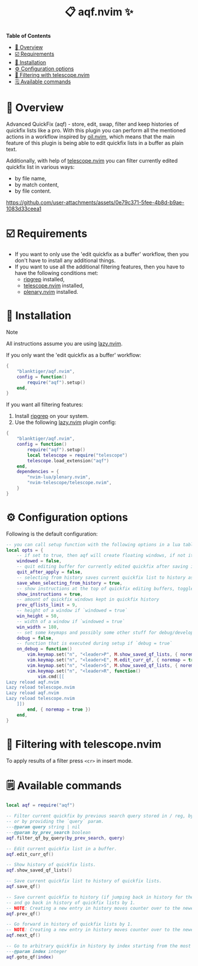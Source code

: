 # <p align="center">📋 aqf.nvim ✨</p>

**Table of Contents**

* [🔭 Overview](#-overview)
* [☑️ Requirements](#️-requirements)
* [🧰 Installation](#-installation)
* [⚙️ Configuration options](#️-configuration-options)
* [🔎 Filtering with telescope.nvim](#-filtering-with-telescopenvim)
* [🗒️ Available commands](#️-available-commands)

# 🔭 Overview

Advanced QuickFix (aqf) - store, edit, swap, filter and keep histories of quickfix lists like a pro. With this plugin you can perform all the mentioned actions in a workflow inspired by [oil.nvim](https://github.com/stevearc/oil.nvim), which means that the main feature of this plugin is being able to edit quickfix lists in a buffer as plain text.

Additionally, with help of [telescope.nvim](https://github.com/nvim-telescope/telescope.nvim) you can filter currently edited quickfix list in various ways:
- by file name,
- by match content,
- by file content.

https://github.com/user-attachments/assets/0e79c371-5fee-4b8d-b9ae-1083d33ceea1

# ☑️ Requirements

- If you want to only use the 'edit quickfix as a buffer' workflow, then you don't have to install any additional things.
- If you want to use all the additional filtering features, then you have to have the following conditions met:
    + [ripgrep](https://github.com/BurntSushi/ripgrep) installed,
    + [telescope.nvim](https://github.com/nvim-telescope/telescope.nvim) installed,
    + [plenary.nvim](https://github.com/nvim-lua/plenary.nvim) installed.

# 🧰 Installation

> [!NOTE]
> All instructions assume you are using [lazy.nvim](https://github.com/folke/lazy.nvim).

If you only want the 'edit quickfix as a buffer' workflow:

```lua
{
    "blanktiger/aqf.nvim",
    config = function()
        require("aqf").setup()
    end,
}
```

If you want all filtering features:

1. Install [ripgrep](https://github.com/BurntSushi/ripgrep) on your system.
2. Use the following [lazy.nvim](https://github.com/folke/lazy.nvim) plugin config:
```lua
{
    "blanktiger/aqf.nvim",
    config = function()
        require("aqf").setup()
        local telescope = require("telescope")
        telescope.load_extension("aqf")
    end,
    dependencies = {
        "nvim-lua/plenary.nvim",
        "nvim-telescope/telescope.nvim",
    }
}
```

# ⚙️ Configuration options

Following is the default configuration:

```lua
-- you can call setup function with the following options in a lua table:
local opts = {
    -- if set to true, then aqf will create floating windows, if not it will create UIs in new tabs
    windowed = false,
    -- quit editing buffer for currently edited quickfix after saving it
    quit_after_apply = false,
    -- selecting from history saves current quickfix list to history as the most recent entry
    save_when_selecting_from_history = true,
    -- show instructions at the top of quickfix editing buffers, toggle with `<leader>i`
    show_instructions = true,
    -- amount of quickfix windows kept in quickfix history
    prev_qflists_limit = 9,
    -- height of a window if `windowed = true`
    win_height = 50,
    -- width of a window if `windowed = true`
    win_width = 180,
    -- set some keymaps and possibly some other stuff for debug/development
    debug = false,
    -- function that is executed during setup if `debug = true`
    on_debug = function()
        vim.keymap.set("n", "<leader>P", M.show_saved_qf_lists, { noremap = true })
        vim.keymap.set("n", "<leader>E", M.edit_curr_qf, { noremap = true })
        vim.keymap.set("n", "<leader>S", M.show_saved_qf_lists, { noremap = true })
        vim.keymap.set("n", "<leader>R", function()
            vim.cmd([[
Lazy reload aqf.nvim
Lazy reload telescope.nvim
Lazy reload aqf.nvim
Lazy reload telescope.nvim
    ]])
        end, { noremap = true })
    end,
}
```

# 🔎 Filtering with telescope.nvim

To apply results of a filter press `<cr>` in insert mode.

# 🗒️ Available commands

```lua
local aqf = require("aqf")

-- Filter current quickfix by previous search query stored in / reg, by entering a search query in input field,
-- or by providing the `query` param.
---@param query string | nil
---@param by_prev_search boolean
aqf.filter_qf_by_query(by_prev_search, query)

-- Edit current quickfix list in a buffer.
aqf.edit_curr_qf()

-- Show history of quickfix lists.
aqf.show_saved_qf_lists()

-- Save current quickfix list to history of quickfix lists.
aqf.save_qf()

-- Save current quickfix to history (if jumping back in history for the first time)
-- and go back in history of quickfix lists by 1. 
-- NOTE: Creating a new entry in history moves counter over to the newest entry.
aqf.prev_qf()

-- Go forward in history of quickfix lists by 1.
-- NOTE: Creating a new entry in history moves counter over to the newest entry.
aqf.next_qf()

-- Go to arbitrary quickfix in history by index starting from the most recent one (index = 1).
---@param index integer
aqf.goto_qf(index)
```
